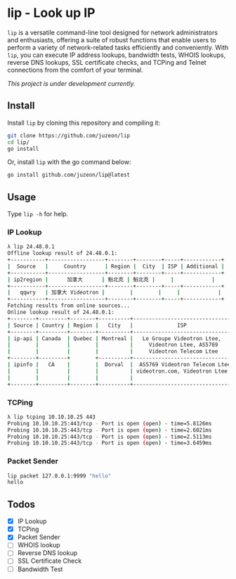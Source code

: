 # lip - Look up IP

`lip` is a versatile command-line tool designed for network administrators and enthusiasts, offering a suite of robust functions that enable users to perform a variety of network-related tasks efficiently and conveniently. With `lip`, you can execute IP address lookups, bandwidth tests, WHOIS lookups, reverse DNS lookups, SSL certificate checks, and TCPing and Telnet connections from the comfort of your terminal.

*This project is under development currently.*

## Install

Install `lip` by cloning this repository and compiling it:

```bash
git clone https://github.com/juzeon/lip
cd lip/
go install
```

Or, install `lip` with the go command below:

```bash
go install github.com/juzeon/lip@latest
```

## Usage

Type `lip -h` for help.

### IP Lookup

```bash
λ lip 24.48.0.1
Offline lookup result of 24.48.0.1:
+-----------+------------------+--------+--------+-----+------------+
|  Source   |     Country      | Region |  City  | ISP | Additional |
+-----------+------------------+--------+--------+-----+------------+
| ip2region |      加拿大      | 魁北克 | 魁北克 |     |            |
+-----------+------------------+--------+--------+-----+------------+
|   qqwry   | 加拿大 Videotron |        |        |     |            |
+-----------+------------------+--------+--------+-----+------------+
Fetching results from online sources...
Online lookup result of 24.48.0.1:
+--------+---------+--------+----------+--------------------------------+---------------------------------------+
| Source | Country | Region |   City   |              ISP               |              Additional               |
+--------+---------+--------+----------+--------------------------------+---------------------------------------+
| ip-api | Canada  | Quebec | Montreal |   Le Groupe Videotron Ltee,    |                                       |
|        |         |        |          |     Videotron Ltee, AS5769     |                                       |
|        |         |        |          |     Videotron Telecom Ltee     |                                       |
+--------+---------+        +----------+--------------------------------+---------------------------------------+
| ipinfo |   CA    |        |  Dorval  |  AS5769 Videotron Telecom Ltee |               hostname:               |
|        |         |        |          | videotron.com, Videotron Ltee  | modemcable001.0-48-24.mc.videotron.ca |
|        |         |        |          |                                |                                       |
+--------+---------+--------+----------+--------------------------------+---------------------------------------+
```

### TCPing

```bash
λ lip tcping 10.10.10.25 443
Probing 10.10.10.25:443/tcp - Port is open (open) - time=5.8126ms
Probing 10.10.10.25:443/tcp - Port is open (open) - time=2.6021ms
Probing 10.10.10.25:443/tcp - Port is open (open) - time=2.5113ms
Probing 10.10.10.25:443/tcp - Port is open (open) - time=3.6459ms
```

### Packet Sender
```bash
lip packet 127.0.0.1:9999 "hello"
hello
```

## Todos

- [x] IP Lookup
- [x] TCPing
- [x] Packet Sender
- [ ] WHOIS lookup
- [ ] Reverse DNS lookup
- [ ] SSL Certificate Check
- [ ] Bandwidth Test